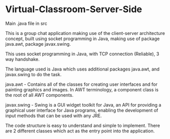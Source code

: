 # Virtual-Classroom-Server-Side

Main .java file in src

This is a group chat application making use of the client-server architecture concept, built using socket programming in Java, making use of package java.awt, package javax.swing.

This uses socket programming in Java, with TCP connection (Reliable), 3 way handshake.

The language used is Java which uses additional packages java.awt, and javax.swing to do the task.

java.awt - Contains all of the classes for creating user interfaces and for painting graphics and images. In AWT terminology, a component class is the root of all AWT components. 

javax.swing - Swing is a GUI widget toolkit for Java, an API for providing a graphical user interface for Java programs, enabling the development of input methods that can be used with any JRE. 

The code structure is easy to understand and simple to implement. There are 2 different classes which act as the entry point into the application.
